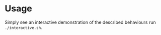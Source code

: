 # Usage

Simply see an interactive demonstration of the described behaviours run `./interactive.sh`.
